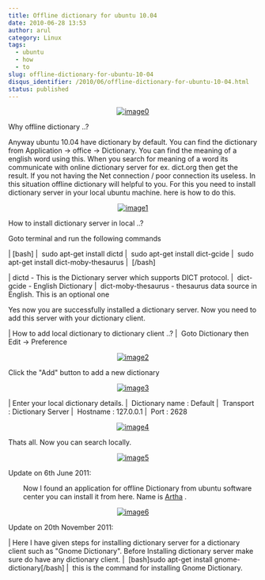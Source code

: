 ```yaml
---
title: Offline dictionary for ubuntu 10.04
date: 2010-06-28 13:53
author: arul
category: Linux
tags:
  - ubuntu
  - how
  - to
slug: offline-dictionary-for-ubuntu-10-04
disqus_identifier: /2010/06/offline-dictionary-for-ubuntu-10-04.html
status: published
---
```


<div class="separator" style="clear: both; text-align: center;">

[![image0](http://4.bp.blogspot.com/_X5tq9y9xv2s/TCj1u9sK79I/AAAAAAAAAbE/6-RRuRSCn6w/s320/ubuntu_icon.png)](http://4.bp.blogspot.com/_X5tq9y9xv2s/TCj1u9sK79I/AAAAAAAAAbE/6-RRuRSCn6w/s1600/ubuntu_icon.png)

</div>
<div class="separator" style="clear: both; text-align: left;">

Why offline dictionary ..?

</div>
<div class="separator" style="clear: both; text-align: left;">

Anyway ubuntu 10.04 have dictionary by default. You can find the
dictionary from Application → office → Dictionary. You can find the
meaning of a english word using this. When you search for meaning of a
word its communicate with online dictionary server for ex. dict.org then
get the result. If you not having the Net connection / poor connection
its useless. In this situation offline dictionary will helpful to you.
For this you need to install dictionary server in your local ubuntu
machine. here is how to do this.

</div>
<div class="separator" style="clear: both; text-align: center;">

[![image1](http://1.bp.blogspot.com/_X5tq9y9xv2s/TCj6wHIa52I/AAAAAAAAAbM/r_06GVCYYNc/s320/How+to+offline+Dictionery+ubuntu.png)](http://1.bp.blogspot.com/_X5tq9y9xv2s/TCj6wHIa52I/AAAAAAAAAbM/r_06GVCYYNc/s1600/How+to+offline+Dictionery+ubuntu.png)

</div>
<div class="separator" style="clear: both; text-align: left;">

How to install dictionary server in local ..?

</div>
<div class="separator" style="clear: both; text-align: left;">

Goto terminal and run the following commands

</div>

| \[bash\]
|  sudo apt-get install dictd
|  sudo apt-get install dict-gcide
|  sudo apt-get install dict-moby-thesaurus
|  \[/bash\]

| dictd - This is the Dictionary server which supports DICT protocol.
|  dict-gcide - English Dictionary
|  dict-moby-thesaurus - thesaurus data source in English. This is an
  optional one

Yes now you are successfully installed a dictionary server. Now you need
to add this server with your dictionary client.

| How to add local dictionary to dictionary client ..?
|  Goto Dictionary then Edit → Preference

<div class="separator" style="clear: both; text-align: center;">

[![image2](http://1.bp.blogspot.com/_X5tq9y9xv2s/TCj7I1bnJXI/AAAAAAAAAbU/9Xf59VIKGzM/s320/How+to+offline+Dictionery+ubuntu+-+preference.png)](http://1.bp.blogspot.com/_X5tq9y9xv2s/TCj7I1bnJXI/AAAAAAAAAbU/9Xf59VIKGzM/s1600/How+to+offline+Dictionery+ubuntu+-+preference.png)

</div>

Click the \"Add\" button to add a new dictionary

<div class="separator" style="clear: both; text-align: center;">

[![image3](http://4.bp.blogspot.com/_X5tq9y9xv2s/TCj7lwcawGI/AAAAAAAAAbc/kn0Tb2pGQ6M/s320/How+to+offline+Dictionery+ubuntu-add+dictionary.png)](http://4.bp.blogspot.com/_X5tq9y9xv2s/TCj7lwcawGI/AAAAAAAAAbc/kn0Tb2pGQ6M/s1600/How+to+offline+Dictionery+ubuntu-add+dictionary.png)

</div>

| Enter your local dictionary details.
|  Dictionary name : Default
|  Transport : Dictionary Server
|  Hostname : 127.0.0.1
|  Port : 2628

<div class="separator" style="clear: both; text-align: center;">

[![image4](http://3.bp.blogspot.com/_X5tq9y9xv2s/TCj8O4iRQpI/AAAAAAAAAbk/wsIQHjRkmc0/s320/How+to+offline+Dictionery+ubuntu-Edit+Dictionary+Source.png)](http://3.bp.blogspot.com/_X5tq9y9xv2s/TCj8O4iRQpI/AAAAAAAAAbk/wsIQHjRkmc0/s1600/How+to+offline+Dictionery+ubuntu-Edit+Dictionary+Source.png)

</div>

Thats all. Now you can search locally.

<div class="separator" style="clear: both; text-align: center;">

[![image5](http://1.bp.blogspot.com/_X5tq9y9xv2s/TCj80W9JaTI/AAAAAAAAAbs/RH9BORx27fs/s320/java+-+ubuntu+Dictionary+search.png)](http://1.bp.blogspot.com/_X5tq9y9xv2s/TCj80W9JaTI/AAAAAAAAAbs/RH9BORx27fs/s1600/java+-+ubuntu+Dictionary+search.png)

</div>
<div class="separator" style="clear: both; text-align: left;">

Update on 6th June 2011:

</div>
<div class="separator"
style="clear: both; text-align: left; padding-left: 30px;">

Now I found an application for offline Dictionary from ubuntu software
center you can install it from here. Name is
[Artha](http://artha.sourceforge.net/wiki/index.php/Home) .

</div>
<div class="separator" style="clear: both; text-align: center;">

[![image6](http://1.bp.blogspot.com/-UvmfYZPfF-0/TevXeMyrFdI/AAAAAAAAAps/oUuZWdM5oXY/s400/artha-offlince-dictionary.png)](http://1.bp.blogspot.com/-UvmfYZPfF-0/TevXeMyrFdI/AAAAAAAAAps/oUuZWdM5oXY/s1600/artha-offlince-dictionary.png)

</div>

Update on 20th November 2011:

| Here I have given steps for installing dictionary server for a
  dictionary client such as \"Gnome Dictionary\". Before Installing
  dictionary server make sure do have any dictionary client.
|  \[bash\]sudo apt-get install gnome-dictionary\[/bash\]
|  this is the command for installing Gnome Dictionary.
